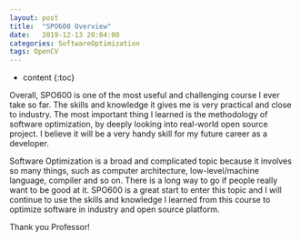 ```yaml
---
layout: post
title:  "SPO600 Overview"
date:   2019-12-13 20:04:00
categories: SoftwareOptimization
tags: OpenCV
---
```

* content
{:toc}

Overall, SPO600 is one of the most useful and challenging course I ever take so far. The skills and knowledge it gives me is very practical and close to industry. The most important thing I learned is the methodology of software optimization, by deeply looking into real-world open source project. I believe it will be a very handy skill for my future career as a developer. 

Software Optimization is a broad and complicated topic because it involves so many things, such as computer architecture, low-level/machine language, compiler and so on. There is a long way to go if people really want to be good at it. SPO600 is a great start to enter this topic and I will continue to use the skills and knowledge I learned from this course to optimize software in industry and open source platform. 

Thank you Professor!
